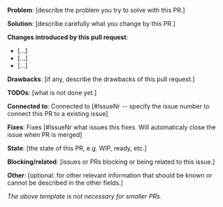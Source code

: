 **Problem**: [describe the problem you try to solve with this PR.]

**Solution**: [describe carefully what you change by this PR.]

**Changes introduced by this pull request**:

- [...]
- [...]
- [...]

**Drawbacks**: [if any, describe the drawbacks of this pull request.]

**TODOs**: [what is not done yet.]

**Connected to**: Connected to [#IssueNr -- specify the issue number to connect this PR to a existing issue]

**Fixes**: Fixes [#IssueNr what issues this fixes. Will automaticaly close the issue when PR is merged]

**State**: [the state of this PR, e.g. WIP, ready, etc.]

**Blocking/related**: [issues or PRs blocking or being related to this issue.]

**Other**: [optional: for other relevant information that should be known or cannot be described in the other fields.]



_The above template is not necessary for smaller PRs._
